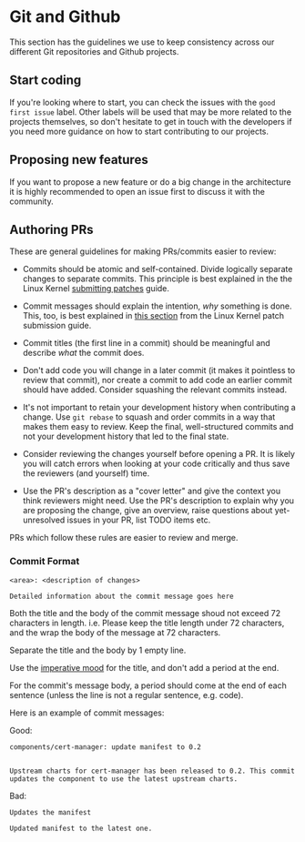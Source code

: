 # Git and Github

This section has the guidelines we use to keep consistency across our different
Git repositories and Github projects.

## Start coding

If you're looking where to start, you can check the issues with the
`good first issue` label. Other labels will be used that may be more related to
the projects themselves, so don't hesitate to get in touch with the developers
if you need more guidance on how to start contributing to our projects.

## Proposing new features

If you want to propose a new feature or do a big change in the architecture it
is highly recommended to open an issue first to discuss it with the community.

## Authoring PRs

These are general guidelines for making PRs/commits easier to review:

 * Commits should be atomic and self-contained. Divide logically separate changes
   to separate commits. This principle is best explained in the the Linux Kernel
   [submitting patches][linux-sep-changes] guide.

 * Commit messages should explain the intention, _why_ something is done. This,
   too, is best explained in [this section][linux-desc-changes] from the Linux
   Kernel patch submission guide.

 * Commit titles (the first line in a commit) should be meaningful and describe
   _what_ the commit does.

 * Don't add code you will change in a later commit (it makes it pointless to
   review that commit), nor create a commit to add code an earlier commit should
   have added. Consider squashing the relevant commits instead.

 * It's not important to retain your development history when contributing a
   change. Use `git rebase` to squash and order commits in a way that makes them easy to
   review. Keep the final, well-structured commits and not your development history
   that led to the final state.

 * Consider reviewing the changes yourself before opening a PR. It is likely
   you will catch errors when looking at your code critically and thus save the
   reviewers (and yourself) time.

 * Use the PR's description as a "cover letter" and give the context you think
   reviewers might need. Use the PR's description to explain why you are
   proposing the change, give an overview, raise questions about yet-unresolved
   issues in your PR, list TODO items etc.

PRs which follow these rules are easier to review and merge.

[linux-sep-changes]: https://www.kernel.org/doc/html/v4.17/process/submitting-patches.html#separate-your-changes
[linux-desc-changes]: https://www.kernel.org/doc/html/v4.17/process/submitting-patches.html#describe-your-changes

### Commit Format

```
<area>: <description of changes>

Detailed information about the commit message goes here
```

Both the title and the body of the commit message shoud not exceed
72 characters in length. i.e. Please keep the title length under 72
characters, and the wrap the body of the message at 72 characters.

Separate the title and the body by 1 empty line.

Use the [imperative mood](https://chris.beams.io/posts/git-commit/#imperative)
for the title, and don't add a period at the end.

For the commit's message body, a period should come at the end of each
sentence (unless the line is not a regular sentence, e.g. code).

Here is an example of commit messages:

Good:
```
components/cert-manager: update manifest to 0.2


Upstream charts for cert-manager has been released to 0.2. This commit
updates the component to use the latest upstream charts.
```

Bad:
```
Updates the manifest

Updated manifest to the latest one.
```
